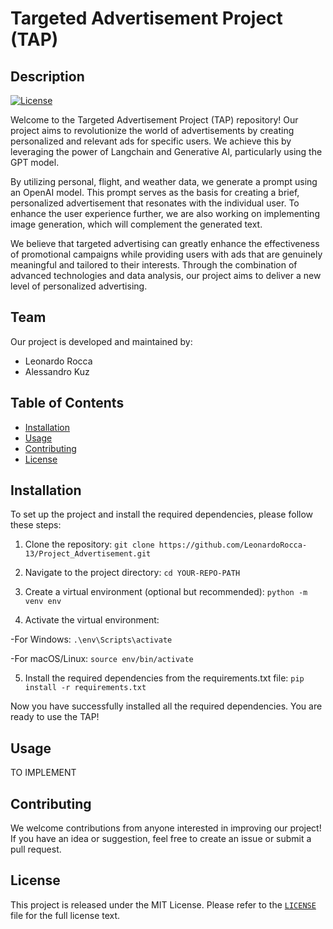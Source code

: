 # Targeted Advertisement Project (TAP)
## Description

[![License](https://img.shields.io/badge/License-MIT-blue.svg)](LICENSE)

Welcome to the Targeted Advertisement Project (TAP) repository! Our project aims to revolutionize the world of advertisements by creating personalized and relevant ads for specific users. We achieve this by leveraging the power of Langchain and Generative AI, particularly using the GPT model.

By utilizing personal, flight, and weather data, we generate a prompt using an OpenAI model. This prompt serves as the basis for creating a brief, personalized advertisement that resonates with the individual user. To enhance the user experience further, we are also working on implementing image generation, which will complement the generated text.

We believe that targeted advertising can greatly enhance the effectiveness of promotional campaigns while providing users with ads that are genuinely meaningful and tailored to their interests. Through the combination of advanced technologies and data analysis, our project aims to deliver a new level of personalized advertising.

## Team

Our project is developed and maintained by:

- Leonardo Rocca
- Alessandro Kuz

## Table of Contents

- [Installation](#installation)
- [Usage](#usage)
- [Contributing](#contributing)
- [License](#license)

## Installation

To set up the project and install the required dependencies, please follow these steps:

1. Clone the repository:
```git clone https://github.com/LeonardoRocca-13/Project_Advertisement.git```

2. Navigate to the project directory:
```cd YOUR-REPO-PATH```

3. Create a virtual environment (optional but recommended):
```python -m venv env```

4. Activate the virtual environment:

-For Windows:
```.\env\Scripts\activate```

-For macOS/Linux:
```source env/bin/activate```

5. Install the required dependencies from the requirements.txt file:
```pip install -r requirements.txt```

Now you have successfully installed all the required dependencies. You are ready to use the TAP!

## Usage

TO IMPLEMENT

## Contributing

We welcome contributions from anyone interested in improving our project! If you have an idea or suggestion, feel free to create an issue or submit a pull request.

## License

This project is released under the MIT License. Please refer to the [`LICENSE`](LICENSE) file for the full license text.
